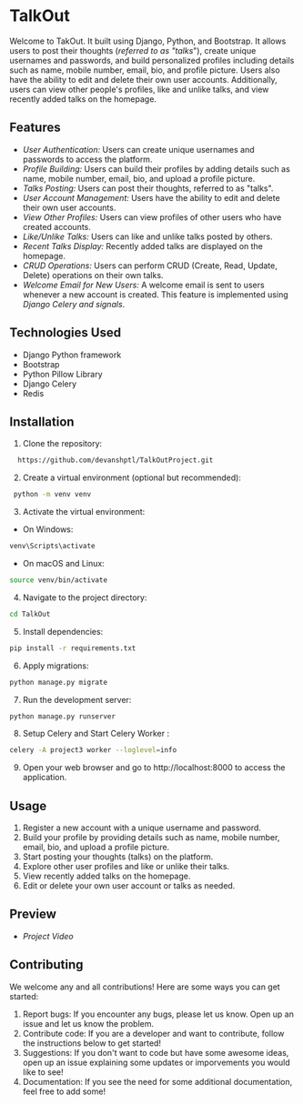 # TalkOut


Welcome to TakOut. It built using Django, Python, and Bootstrap. It allows users to post their thoughts (*referred to as "talks*"), create unique usernames and passwords, and build personalized profiles including details such as name, mobile number, email, bio, and profile picture. Users also have the ability to edit and delete their own user accounts. Additionally, users can view other people's profiles, like and unlike talks, and view recently added talks on the homepage.


## Features

- *User Authentication:* Users can create unique usernames and passwords to access the platform.
- *Profile Building:* Users can build their profiles by adding details such as name, mobile number, email, bio, and upload a profile picture.
- *Talks Posting:* Users can post their thoughts, referred to as "talks".
- *User Account Management:* Users have the ability to edit and delete their own user accounts.
- *View Other Profiles:* Users can view profiles of other users who have created accounts.
- *Like/Unlike Talks:* Users can like and unlike talks posted by others.
- *Recent Talks Display:* Recently added talks are displayed on the homepage.
- *CRUD Operations:* Users can perform CRUD (Create, Read, Update, Delete) operations on their own talks.
- *Welcome Email for New Users:* A welcome email is sent to users whenever a new account is created. This feature is implemented using *Django Celery and signals*.

## Technologies Used

- Django Python framework
- Bootstrap
- Python Pillow Library
- Django Celery
- Redis

## Installation

1. Clone the repository:

```bash
  https://github.com/devanshptl/TalkOutProject.git

```

2. Create a virtual environment (optional but recommended):
```bash
 python -m venv venv
 ```

3. Activate the virtual environment:
  * On Windows:
  ```bash
  venv\Scripts\activate
  ```

* On macOS and Linux:
```bash
source venv/bin/activate
```


4. Navigate to the project directory:

```bash
cd TalkOut
```

5. Install dependencies:
```bash
pip install -r requirements.txt
```


6. Apply migrations:
```bash
python manage.py migrate
```

7. Run the development server:
```bash
python manage.py runserver
```


8. Setup Celery and Start Celery Worker :
```bash
celery -A project3 worker --loglevel=info
```


   
9. Open your web browser and go to http://localhost:8000 to access the application.
   
## Usage

1. Register a new account with a unique username and password.
2. Build your profile by providing details such as name, mobile number, email, bio, and upload a profile picture.
3. Start posting your thoughts (talks) on the platform.
4. Explore other user profiles and like or unlike their talks.
5. View recently added talks on the homepage.
6. Edit or delete your own user account or talks as needed.

## Preview

- *Project Video*


## Contributing
We welcome any and all contributions! Here are some ways you can get started:
1. Report bugs: If you encounter any bugs, please let us know. Open up an issue and let us know the problem.
2. Contribute code: If you are a developer and want to contribute, follow the instructions below to get started!
3. Suggestions: If you don't want to code but have some awesome ideas, open up an issue explaining some updates or imporvements you would like to see!
4. Documentation: If you see the need for some additional documentation, feel free to add some!
